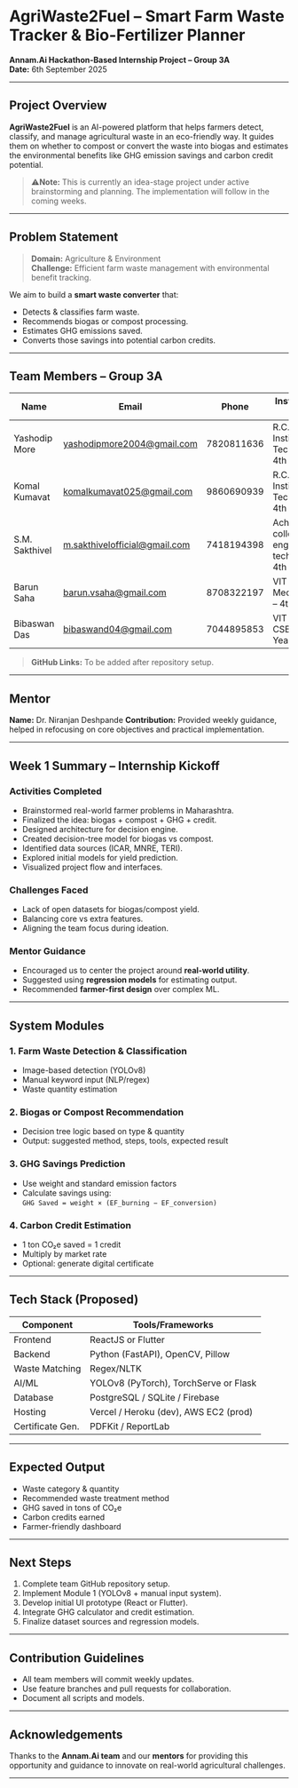 # AgriWaste2Fuel – Smart Farm Waste Tracker & Bio-Fertilizer Planner

**Annam.Ai Hackathon-Based Internship Project – Group 3A**  
**Date:** 6th September 2025

---

## Project Overview

**AgriWaste2Fuel** is an AI-powered platform that helps farmers detect, classify, and manage agricultural waste in an eco-friendly way. It guides them on whether to compost or convert the waste into biogas and estimates the environmental benefits like GHG emission savings and carbon credit potential.

> ⚠️**Note:** This is currently an idea-stage project under active brainstorming and planning. The implementation will follow in the coming weeks.

---

##  Problem Statement

> **Domain:** Agriculture & Environment  
> **Challenge:** Efficient farm waste management with environmental benefit tracking.

We aim to build a **smart waste converter** that:
- Detects & classifies farm waste.
- Recommends biogas or compost processing.
- Estimates GHG emissions saved.
- Converts those savings into potential carbon credits.

---

## Team Members – Group 3A

| Name             | Email                             | Phone       | Institution & Year                            |
|------------------|------------------------------------|-------------|-----------------------------------------------|
| Yashodip More    | yashodipmore2004@gmail.com         | 7820811636  | R.C. Patel Institute of Technology, 4th Year  |
| Komal Kumavat    | komalkumavat025@gmail.com          | 9860690939  | R.C. Patel Institute of Technology, 4th Year  |
| S.M. Sakthivel   | m.sakthivelofficial@gmail.com      | 7418194398  | Achariya college of engineering technology, 4th Year           |
| Barun Saha       | barun.vsaha@gmail.com              | 8708322197  | VIT Chennai, Mechatronics – 4th Year          |
| Bibaswan Das     | bibaswand04@gmail.com              | 7044895853  | VIT Chennai, CSE – 4th Year                   |

> **GitHub Links:** To be added after repository setup.

---

## Mentor

**Name:** Dr. Niranjan Deshpande 
**Contribution:** Provided weekly guidance, helped in refocusing on core objectives and practical implementation.

---

## Week 1 Summary – Internship Kickoff

### Activities Completed
- Brainstormed real-world farmer problems in Maharashtra.
- Finalized the idea: biogas + compost + GHG + credit.
- Designed architecture for decision engine.
- Created decision-tree model for biogas vs compost.
- Identified data sources (ICAR, MNRE, TERI).
- Explored initial models for yield prediction.
- Visualized project flow and interfaces.

### Challenges Faced
- Lack of open datasets for biogas/compost yield.
- Balancing core vs extra features.
- Aligning the team focus during ideation.

### Mentor Guidance
- Encouraged us to center the project around **real-world utility**.
- Suggested using **regression models** for estimating output.
- Recommended **farmer-first design** over complex ML.

---

## System Modules

### 1. **Farm Waste Detection & Classification**
- Image-based detection (YOLOv8)
- Manual keyword input (NLP/regex)
- Waste quantity estimation

### 2. **Biogas or Compost Recommendation**
- Decision tree logic based on type & quantity
- Output: suggested method, steps, tools, expected result

### 3. **GHG Savings Prediction**
- Use weight and standard emission factors
- Calculate savings using:  
  `GHG Saved = weight × (EF_burning − EF_conversion)`

### 4. **Carbon Credit Estimation**
- 1 ton CO₂e saved = 1 credit
- Multiply by market rate
- Optional: generate digital certificate

---

## Tech Stack (Proposed)

| Component        | Tools/Frameworks                            |
|------------------|---------------------------------------------|
| Frontend         | ReactJS or Flutter                          |
| Backend          | Python (FastAPI), OpenCV, Pillow            |
| Waste Matching   | Regex/NLTK                                  |
| AI/ML            | YOLOv8 (PyTorch), TorchServe or Flask       |
| Database         | PostgreSQL / SQLite / Firebase              |
| Hosting          | Vercel / Heroku (dev), AWS EC2 (prod)       |
| Certificate Gen. | PDFKit / ReportLab                          |

---

## Expected Output

- Waste category & quantity
- Recommended waste treatment method
- GHG saved in tons of CO₂e
- Carbon credits earned
- Farmer-friendly dashboard

---

## Next Steps

1. Complete team GitHub repository setup.
2. Implement Module 1 (YOLOv8 + manual input system).
3. Develop initial UI prototype (React or Flutter).
4. Integrate GHG calculator and credit estimation.
5. Finalize dataset sources and regression models.

---

## Contribution Guidelines

- All team members will commit weekly updates.
- Use feature branches and pull requests for collaboration.
- Document all scripts and models.

---

##  Acknowledgements

Thanks to the **Annam.Ai team** and our **mentors** for providing this opportunity and guidance to innovate on real-world agricultural challenges.

---
